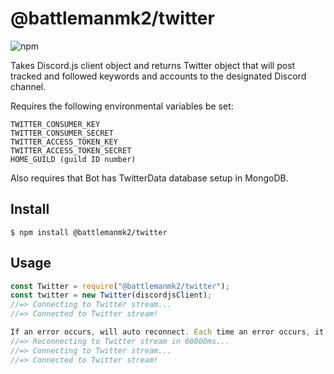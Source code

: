 # @battlemanmk2/twitter

![npm](https://img.shields.io/npm/v/@battlemanmk2/twitter)

Takes Discord.js client object and returns Twitter object that will post tracked and followed keywords and accounts to the designated Discord channel. 

Requires the following environmental variables be set:
```
TWITTER_CONSUMER_KEY
TWITTER_CONSUMER_SECRET
TWITTER_ACCESS_TOKEN_KEY
TWITTER_ACCESS_TOKEN_SECRET
HOME_GUILD (guild ID number)
```

Also requires that Bot has TwitterData database setup in MongoDB.

## Install

```
$ npm install @battlemanmk2/twitter
```

## Usage

```js
const Twitter = require("@battlemanmk2/twitter");
const twitter = new Twitter(discordjsClient);
//=> Connecting to Twitter stream...
//=> Connected to Twitter stream!

If an error occurs, will auto reconnect. Each time an error occurs, it will increase reconnect time by 1 minute
//=> Reconnecting to Twitter stream in 60000ms...
//=> Connecting to Twitter stream...
//=> Connected to Twitter stream!

```